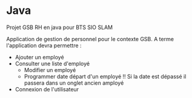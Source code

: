 # Java
Projet GSB RH en java pour BTS SIO SLAM

Application de gestion de personnel pour le contexte GSB.
A terme l'application devra permettre :
  - Ajouter un employé
  - Consulter une liste d'employé
    - Modifier un employé
    - Programmer date départ d'un employé !! Si la date est dépassé il passera dans un onglet ancien amployé
  - Connexion de l'utilisateur
   

